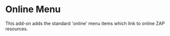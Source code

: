 # Online Menu
This add-on adds the standard 'online' menu items which link to online ZAP resources.<br>